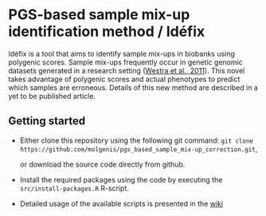 # PGS-based sample mix-up identification method / Idéfix

Idéfix is a tool that aims to identify sample mix-ups in biobanks using polygenic scores.
Sample mix-ups frequently occur in genetic genomic datasets generated in a research setting ([Westra et al., 2011](http://bioinformatics.oxfordjournals.org/content/27/15/2104)). This novel takes advantage of polygenic scores
and actual phenotypes to predict which samples are erroneous. Details of this new method are described in a yet to be published article.

## Getting started

- Either clone this repository using the following git command: 
  `git clone https://github.com/molgenis/pgs_based_sample_mix-up_correction.git`, 
  
  or download the source code directly from github.

- Install the required packages using the code by executing the `src/install-packages.R` R-script.

- Detailed usage of the available scripts is presented in the [wiki](https://github.com/molgenis/systemsgenetics/wiki/PGS-based-mixup-identification)